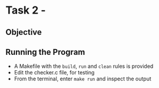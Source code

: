 # Task 2 -

## Objective

## Running the Program
- A Makefile with the `build`, `run` and `clean` rules is provided
- Edit the checker.c file, for testing
- From the terminal, enter `make run` and inspect the output

